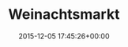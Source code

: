 ---
title:		"Weinachtsmarkt"
type:		"photos"
mediatype:		"upload"
location:		"Berlin, Germany"
date:		"2015-12-05 17:45:26+00:00"
album:		"events"
filename:		"weinachts-markt-2016.md"
series:		"outdoors"
cl_public_id:		"events/weinachts-markt-2016"
cl_version:		1497002573
format:		"tiff"
bytes:		2062100
width:		810
height:		1440
colours:
- "#180E0B"
- "#030310"
- "#1C0C05"
- "#070814"
- "#302515"
- "#F4E1D0"
- "#765239"
- "#D3A481"
- "#090408"
- "#070409"
- "#030104"
- "#765C3D"
- "#050104"
- "#291A08"
exposure_mode:		"Auto"
program:		"Aperture-priority AE"
aperture:		"2.8"
focal_length:		"24.0 mm"
iso:		"2500"
shutter_speed:		"1/125"
metering:		"Multi-segment"
flash:		"Off, Did not fire"
white_balance:		"Custom"
colour_temp:		"3200"
has_crop:		"false"
orientation:		"Horizontal (normal)"
camera_model:		"NIKON D800"
lens_info:		"24-70mm f/2.8"
artist: "Matt Finucane"
x_resolution:		"300"
y_resolution:		"300"
---